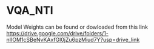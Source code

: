 # VQA_NTI
Model Weights can be found or dowloaded from this link\
https://drive.google.com/drive/folders/1-nIIOM1cSBeNvKAxfGl0jZu6pzMiud7Y?usp=drive_link
